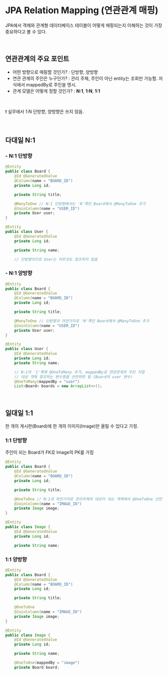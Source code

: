 # JPA Relation Mapping (연관관계 매핑)

JPA에서 객체와 관계형 데이터베이스 테이블이 어떻게 매핑되는지 이해하는 것이 가장 중요하다고 볼 수 있다.

<br/>

## 연관관계의 주요 포인트

- 어떤 방향으로 매핑할 것인가? : 단방향, 양방향
- 연관 관계의 주인은 누구인가? : 관리 주체, 주인이 아닌 entity는 조회만 가능함. 자식에서 mappedBy로 주인을 명시.
- 관계 모델은 어떻게 정할 것인가? : **N:1**, **1:N**, **1:1**

<br/>

❗ 실무에서 1:N 단방향, 양방향은 쓰지 않음.

<br/>

## 다대일 N:1

### - N:1 단방향

```java
@Entity
public class Board {
    @Id @GeneratedValue
    @Column(name = "BOARD_ID")
    private Long id;

    private String title;

    @ManyToOne // N:1 단방향에서는 'N'쪽인 Board에서 @ManyToOne 추가
    @JoinColumn(name = "USER_ID")
    private User user;
}

@Entity
public class User {
    @Id @GeneratedValue
    private Long id;

    private String name;

    // 단방향이므로 User는 아무것도 참조하지 않음
```

### - N:1 양방향

```java
@Entity
public class Board {
    @Id @GeneratedValue
    @Column(name = "BOARD_ID")
    private Long id;

    private String title;

    @ManyToOne // 단방향과 마찬가지로 'N'쪽인 Board에서 @ManyToOne 추가
    @JoinColumn(name = "USER_ID")
    private User user;
}

@Entity
public class User {
    @Id @GeneratedValue
    private Long id;
    private String name;

    // N:1의 '1'쪽에 @OneToMany 추가, mappedBy로 연관관계의 주인 지정
    // 대상 객체 참조하는 변수명을 선언하면 됨 (Board의 user 변수)
    @OneToMany(mappedBy = "user")
    List<Board> boards = new ArrayList<>();
```

<br/>

## 일대일 1:1
한 개의 게시판(Board)에 한 개의 이미지(Image)만 올릴 수 있다고 가정.

### 1:1 단방향
주인이 되는 Board가 FK로 Image의 PK를 가짐
```java
@Entity
public class Board {
    @Id @GeneratedValue
    @Column(name = "BOARD_ID")
    private Long id;

    private String title;

    @OneToOne // N:1과 마찬가지로 관리주체의 대상이 되는 객체에서 @OneToOne 선언
    @JoinColumn(name = "IMAGE_ID")
    private Image image;
}

@Entity
public class Image {
    @Id @GeneratedValue
    private Long id;

    private String name;
```

### 1:1 양방향

```java
@Entity
public class Board {
    @Id @GeneratedValue
    @Column(name = "BOARD_ID")
    private Long id;

    private String title;

    @OneToOne
    @JoinColumn(name = "IMAGE_ID")
    private Image image;
}

@Entity
public class Image {
    @Id @GeneratedValue
    private Long id;

    private String name;

    @OneToOne(mappedBy = "image")
    private Board board;
```
